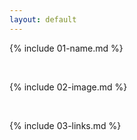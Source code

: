 ```yaml
---
layout: default
---
```


{% include 01-name.md %}
 
<br>

{% include 02-image.md %}

<br>

{% include 03-links.md %}

